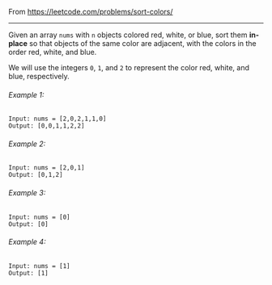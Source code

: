 From https://leetcode.com/problems/sort-colors/

----

Given an array `nums` with `n` objects colored red, white, or blue, sort them **in-place** so that objects of the same color are adjacent, with the colors in the order red, white, and blue.

We will use the integers `0`, `1`, and `2` to represent the color red, white, and blue, respectively.

###### Example 1:

```
Input: nums = [2,0,2,1,1,0]
Output: [0,0,1,1,2,2]
```

###### Example 2:

```
Input: nums = [2,0,1]
Output: [0,1,2]
```

###### Example 3:

```
Input: nums = [0]
Output: [0]
```

###### Example 4:

```
Input: nums = [1]
Output: [1]
```